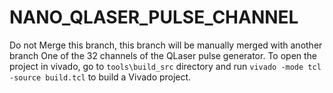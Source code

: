 # NANO_QLASER_PULSE_CHANNEL
Do not Merge this branch, this branch will be manually merged with another branch
One of the 32 channels of the QLaser pulse generator. To open the project in vivado, go to `tools\build_src` directory and run `vivado -mode tcl -source build.tcl` to build a Vivado project.
